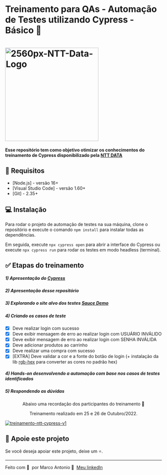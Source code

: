# Treinamento para QAs - Automação de Testes utilizando Cypress - Básico 🚀



<h1 align="left">
    <img width="300px" src="https://i.ibb.co/qnhR4sx/2560px-NTT-Data-Logo.png" alt="2560px-NTT-Data-Logo">
</h1>

#### Esse repositório tem como objetivo otimizar os conhecimentos do treinamento de Cypress disponibilizado pela [NTT DATA](https://www.linkedin.com/company/ntt-data-europe-latam/mycompany/)

## 🔖 Requisitos

- [Node.js] - versão 16+
- [Visual Studio Code] - versão 1.60+
- [Git] - 2.35+

## 💻  Instalação

Para rodar o projeto de automação de testes na sua máquina, clone o repositório e execute o comando `npm install` para instalar todas as dependências.

Em seguida, execute `npx cypress open` para abrir a interface do Cypress ou execute `npx cypress run` para rodar os testes em modo headless (terminal).

## ✅ Etapas do treinamento

##### 1) Apresentação do [Cypress](https://www.cypress.io/)
##### 2) Apresentação desse repositório
##### 3) Explorando o site alvo dos testes [Sauce Demo](https://www.saucedemo.com)
##### 4) Criando os casos de teste
- [x] Deve realizar login com sucesso
- [x] Deve exibir mensagem de erro ao realizar login com USUÁRIO INVÁLIDO
- [x] Deve exibir mensagem de erro ao realizar login com SENHA INVÁLIDA
- [x] Deve adicionar produtos ao carrinho
- [x] Deve realizar uma compra com sucesso
- [x] [EXTRA] Deve validar a cor e a fonte do botão de login (+ instalação da lib [rgb-hex](https://www.npmjs.com/package/rgb-hex) para converter as cores no padrão hex)
##### 4) Hands-on desenvolvendo a automação com base nos casos de testes identificados
##### 5) Respondendo as dúvidas

<p align="center">Abaixo uma recordação dos participantes do treinamento 💙</p>
<p align="center">Treinamento realizado em 25 e 26 de Outubro/2022.</p>

<a width="600px" align="center" href="https://ibb.co/DVVWkLd"><img src="https://i.ibb.co/dWWM67Z/treinamento-ntt-cypress-v1.jpg" alt="treinamento-ntt-cypress-v1"></a>

## 🔮 Apoie este projeto

Se você deseja apoiar este projeto, deixe um ⭐.

---

Feito com 💙 &nbsp;por Marco Antonio 👋 &nbsp;[Meu linkedIn](https://www.linkedin.com/in/mrk-silva/)